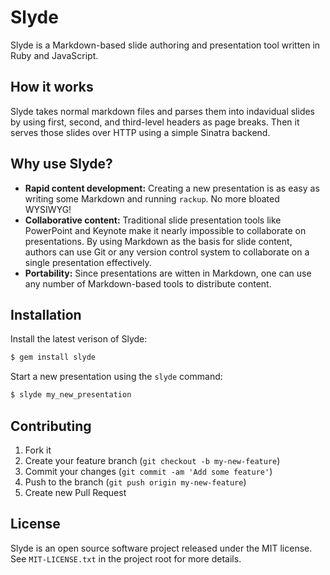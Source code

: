 # Slyde

Slyde is a Markdown-based slide authoring and presentation tool written in Ruby
and JavaScript.

## How it works

Slyde takes normal markdown files and parses them into indavidual slides by
using first, second, and third-level headers as page breaks. Then it serves
those slides over HTTP using a simple Sinatra backend. 

## Why use Slyde?

* **Rapid content development:** Creating a new presentation is as easy as
  writing some Markdown and running `rackup`. No more bloated WYSIWYG!
* **Collaborative content:** Traditional slide presentation tools like
  PowerPoint and Keynote make it nearly impossible to collaborate on
  presentations. By using Markdown as the basis for slide content, authors can
  use Git or any version control system to collaborate on a single
  presentation effectively.
* **Portability:** Since presentations are witten in Markdown, one can use any
  number of Markdown-based tools to distribute content. 

## Installation

Install the latest verison of Slyde:

```bash
$ gem install slyde
```

Start a new presentation using the `slyde` command:

```bash
$ slyde my_new_presentation
```

## Contributing

1. Fork it
2. Create your feature branch (`git checkout -b my-new-feature`)
3. Commit your changes (`git commit -am 'Add some feature'`)
4. Push to the branch (`git push origin my-new-feature`)
5. Create new Pull Request

## License

Slyde is an open source software project released under the MIT license. See
`MIT-LICENSE.txt` in the project root for more details.
